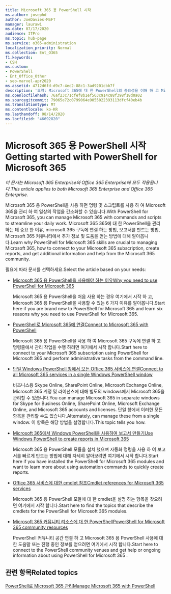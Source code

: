 ```yaml
---
title: Microsoft 365 용 PowerShell 시작
ms.author: josephd
author: JoeDavies-MSFT
manager: laurawi
ms.date: 07/17/2020
audience: ITPro
ms.topic: hub-page
ms.service: o365-administration
localization_priority: Normal
ms.collection: Ent_O365
f1.keywords:
- CSH
ms.custom:
- PowerShell
- Ent_Office_Other
- seo-marvel-apr2020
ms.assetid: 4712d6fd-d9c7-4ec2-88c1-3ad9201cbb7f
description: '요약: Microsoft 365에 대 한 PowerShell의 중요성을 이해 하 고 Microsoft 365 테 넌 트에 연결 하 여 도움말을 확인 하세요.'
ms.openlocfilehash: 76af23c71cfef8b1ef563c914c88f398f18d0a02
ms.sourcegitcommit: 79065e72c0799064e9055022393113dfcf40eb4b
ms.translationtype: MT
ms.contentlocale: ko-KR
ms.lasthandoff: 08/14/2020
ms.locfileid: "46692820"
---
```

# <a name="getting-started-with-powershell-for-microsoft-365"></a><span data-ttu-id="5530e-103">Microsoft 365 용 PowerShell 시작</span><span class="sxs-lookup"><span data-stu-id="5530e-103">Getting started with PowerShell for Microsoft 365</span></span>

<span data-ttu-id="5530e-104">*이 문서는 Microsoft 365 Enterprise와 Office 365 Enterprise에 모두 적용됩니다.*</span><span class="sxs-lookup"><span data-stu-id="5530e-104">*This article applies to both Microsoft 365 Enterprise and Office 365 Enterprise.*</span></span>

<span data-ttu-id="5530e-105">Microsoft 365 용 PowerShell을 사용 하면 명령 및 스크립트를 사용 하 여 Microsoft 365을 관리 하 여 일상의 작업을 간소화할 수 있습니다.</span><span class="sxs-lookup"><span data-stu-id="5530e-105">With PowerShell for Microsoft 365, you can manage Microsoft 365 with commands and scripts to streamline your daily work.</span></span> <span data-ttu-id="5530e-106">Microsoft 365 365에 대 한 PowerShell을 관리 하는 데 중요 한 이유, microsoft 365 구독에 연결 하는 방법, 보고서를 만드는 방법, Microsoft 365 커뮤니티에서 추가 정보 및 도움을 얻는 방법에 대해 알아봅니다.</span><span class="sxs-lookup"><span data-stu-id="5530e-106">Learn why PowerShell for Microsoft 365 skills are crucial to managing Microsoft 365, how to connect to your Microsoft 365 subscription, create reports, and get additional information and help from the Microsoft 365 community.</span></span>
  
<span data-ttu-id="5530e-107">필요에 따라 문서를 선택하세요.</span><span class="sxs-lookup"><span data-stu-id="5530e-107">Select the article based on your needs:</span></span>
  
- [<span data-ttu-id="5530e-108">Microsoft 365 용 PowerShell을 사용해야 하는 이유</span><span class="sxs-lookup"><span data-stu-id="5530e-108">Why you need to use PowerShell for Microsoft 365</span></span>](why-you-need-to-use-microsoft-365-powershell.md)
    
    <span data-ttu-id="5530e-109">Microsoft 365 용 PowerShell을 처음 사용 하는 경우 여기에서 시작 하 고, Microsoft 365 용 PowerShell을 사용할 수 있는 6 가지 이유를 알아봅니다.</span><span class="sxs-lookup"><span data-stu-id="5530e-109">Start here if you are brand new to PowerShell for Microsoft 365 and learn six reasons why you need to use PowerShell for Microsoft 365.</span></span> 
    
- [<span data-ttu-id="5530e-110">PowerShell로 Microsoft 365에 연결</span><span class="sxs-lookup"><span data-stu-id="5530e-110">Connect to Microsoft 365 with PowerShell</span></span>](connect-to-microsoft-365-powershell.md)
    
    <span data-ttu-id="5530e-111">Microsoft 365 용 PowerShell을 사용 하 여 Microsoft 365 구독에 연결 하 고 명령줄에서 관리 작업을 수행 하려면 여기에서 시작 합니다.</span><span class="sxs-lookup"><span data-stu-id="5530e-111">Start here to connect to your Microsoft 365 subscription using PowerShell for Microsoft 365 and perform administrative tasks from the command line.</span></span>
    
- [<span data-ttu-id="5530e-112">단일 Windows PowerShell 창에서 모든 Office 365 서비스에 연결</span><span class="sxs-lookup"><span data-stu-id="5530e-112">Connect to all Microsoft 365 services in a single Windows PowerShell window</span></span>](connect-to-all-microsoft-365-services-in-a-single-windows-powershell-window.md)
    
    <span data-ttu-id="5530e-113">비즈니스용 Skype Online, SharePoint Online, Microsoft Exchange Online, Microsoft 365 계정 및 라이선스에 대해 별도의 windows에서 Microsoft 365을 관리할 수 있습니다.</span><span class="sxs-lookup"><span data-stu-id="5530e-113">You can manage Microsoft 365 in separate windows for Skype for Business Online, SharePoint Online, Microsoft Exchange Online, and Microsoft 365 accounts and licenses.</span></span> <span data-ttu-id="5530e-114">단일 창에서 이러한 모든 항목을 관리할 수도 있습니다.</span><span class="sxs-lookup"><span data-stu-id="5530e-114">Alternately, can manage these from a single window.</span></span> <span data-ttu-id="5530e-115">이 항목은 해당 방법을 설명합니다.</span><span class="sxs-lookup"><span data-stu-id="5530e-115">This topic tells you how.</span></span>
    
- [<span data-ttu-id="5530e-116">Microsoft 365에서 Windows PowerShell을 사용하여 보고서 만들기</span><span class="sxs-lookup"><span data-stu-id="5530e-116">Use Windows PowerShell to create reports in Microsoft 365</span></span>](use-windows-powershell-to-create-reports-in-microsoft-365.md)
    
    <span data-ttu-id="5530e-117">Microsoft 365 용 PowerShell 모듈을 설치 했으며 자동화 명령을 사용 하 여 보고서를 빠르게 만드는 방법에 대해 자세히 알아보려면 여기에서 시작 합니다.</span><span class="sxs-lookup"><span data-stu-id="5530e-117">Start here if you have installed the PowerShell for Microsoft 365 modules and want to learn more about using automation commands to quickly create reports.</span></span> 
    
- [<span data-ttu-id="5530e-118">Office 365 서비스에 대한 cmdlet 참조</span><span class="sxs-lookup"><span data-stu-id="5530e-118">Cmdlet references for Microsoft 365 services</span></span>](cmdlet-references-for-microsoft-365-services.md)
    
    <span data-ttu-id="5530e-119">Microsoft 365 용 PowerShell 모듈에 대 한 cmdlet을 설명 하는 항목을 찾으려면 여기에서 시작 합니다.</span><span class="sxs-lookup"><span data-stu-id="5530e-119">Start here to find the topics that describe the cmdlets for the PowerShell for Microsoft 365 modules.</span></span>
    
- [<span data-ttu-id="5530e-120">Microsoft 365 커뮤니티 리소스에 대 한 PowerShell</span><span class="sxs-lookup"><span data-stu-id="5530e-120">PowerShell for Microsoft 365 community resources</span></span>](microsoft-365-powershell-community-resources.md)
    
    <span data-ttu-id="5530e-121">PowerShell 커뮤니티 공간 연결 하 고 Microsoft 365 용 PowerShell 사용에 대 한 도움말 또는 진행 중인 정보를 얻으려면 여기에서 시작 합니다.</span><span class="sxs-lookup"><span data-stu-id="5530e-121">Start here to connect to the PowerShell community venues and get help or ongoing information about using PowerShell for Microsoft 365 .</span></span>
    
## <a name="related-topics"></a><span data-ttu-id="5530e-122">관련 항목</span><span class="sxs-lookup"><span data-stu-id="5530e-122">Related topics</span></span>

[<span data-ttu-id="5530e-123">PowerShell로 Microsoft 365 관리</span><span class="sxs-lookup"><span data-stu-id="5530e-123">Manage Microsoft 365 with PowerShell</span></span>](manage-microsoft-365-with-microsoft-365-powershell.md)

